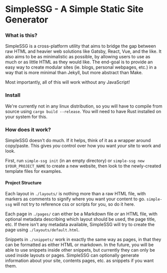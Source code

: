 # SimpleSSG - A Simple Static Site Generator

### What is this?

SimpleSSG is a cross-platform utility that aims to bridge the gap between raw HTML and heavier web solutions like Gatsby, React, Vue, and the like. It also aims to be as minimalistic as possible, by allowing users to use as much or as little HTML as they would like. The end-goal is to provide an easy way to create modular sites (ie. blogs, personal webpages, etc.) in a way that is more minimal than Jekyll, but more abstract than Make.

Most importantly, all of this will work without any JavaScript!

### Install

We're currently not in any linux distribution, so you will have to compile from source using `cargo build --release`. You will need to have Rust installed on your system for this.

### How does it work?

SimpleSSG doesn't do much. If it helps, think of it as a wrapper around copy/paste. This gives *you* control over how you want *your* site to work and look.

First, run `simple-ssg init` (in an empty directory) or `simple-ssg new $YOUR_PROJECT_NAME` to create a new website, then look to the newly-created template files for examples.

#### Project Structure

Each layout in `./layouts/` is nothing more than a raw HTML file, with markers as comments to signify where you want your content to go. `simple-ssg` will not try to reference css or scripts for you, so do it here.

Each page in `./pages/` can either be a Markdown file *or* an HTML file, with optional metadata describing which layout should be used, the page title, etc. If there isn't any metadata available, SimpleSSG will try to create the page using `./layouts/default.html`.

Snippets in `./snippets/` work in exactly the same way as pages, in that they can be formatted as either HTML or markdown. In the future, you will be able to use snippets inside other snippets, but currently they can only be used inside layouts or pages. SimpleSSG can optionally generate information about your site, contents pages, etc. as snippets if you want them.
